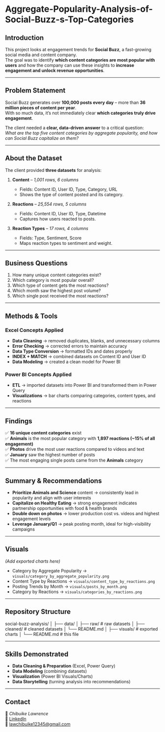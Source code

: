 # Aggregate-Popularity-Analysis-of-Social-Buzz-s-Top-Categories
##  Introduction  
This project looks at engagement trends for **Social Buzz**, a fast-growing social media and content company.  
The goal was to identify **which content categories are most popular with users** and how the company can use these insights to **increase engagement and unlock revenue opportunities**.  

---

##  Problem Statement  
Social Buzz generates over **100,000 posts every day** – more than **36 million pieces of content per year**.  
With so much data, it’s not immediately clear **which categories truly drive engagement**.  

The client needed a **clear, data-driven answer** to a critical question:  
 *What are the top five content categories by aggregate popularity, and how can Social Buzz capitalize on them?*  

---

##  About the Dataset  
The client provided **three datasets** for analysis:  

1. **Content** – *1,001 rows, 6 columns*  
   - Fields: Content ID, User ID, Type, Category, URL  
   - Shows the type of content posted and its category.  

2. **Reactions** – *25,554 rows, 5 columns*  
   - Fields: Content ID, User ID, Type, Datetime  
   - Captures how users reacted to posts.  

3. **Reaction Types** – *17 rows, 4 columns*  
   - Fields: Type, Sentiment, Score  
   - Maps reaction types to sentiment and weight.  

---

##  Business Questions  
1. How many unique content categories exist?  
2. Which category is most popular overall?  
3. Which type of content gets the most reactions?  
4. Which month saw the highest post volume?  
5. Which single post received the most reactions?  

---

##  Methods & Tools  

### **Excel Concepts Applied**  
- **Data Cleaning** → removed duplicates, blanks, and unnecessary columns  
- **Error Checking** → corrected errors to maintain accuracy  
- **Data Type Conversion** → formatted IDs and dates properly  
- **INDEX + MATCH** → combined datasets on Content ID and User ID  
- **Data Modeling** → created a clean model for Power BI  

### **Power BI Concepts Applied**  
- **ETL** → imported datasets into Power BI and transformed them in Power Query  
- **Visualizations** → bar charts comparing categories, content types, and reactions  

---

##  Findings  
✅ **16 unique content categories** exist  
✅ **Animals** is the most popular category with **1,897 reactions (~15% of all engagement)**  
✅ **Photos** drive the most user reactions compared to videos and text  
✅ **January** saw the highest number of posts  
✅ The most engaging single posts came from the **Animals** category  

---

##  Summary & Recommendations  
- **Prioritize Animals and Science** content → consistently lead in popularity and align with user interests  
- **Capitalize on Healthy Eating** → strong engagement indicates partnership opportunities with food & health brands  
- **Double down on photos** → lower production cost vs. videos and highest engagement levels  
- **Leverage January/Q1** → peak posting month, ideal for high-visibility campaigns  

---

##  Visuals  
*(Add exported charts here)*  

- Category by Aggregate Popularity → `visuals/category_by_aggregate_popularity.png`  
- Content Type by Reactions → `visuals/content_type_by_reactions.png`  
- Posting Trends by Month → `visuals/posts_by_month.png`  
- Category by Reactions → `visuals/categories_by_reactions.png`  

---

##  Repository Structure  
social-buzz-analysis/
│
├── data/
│ ├── raw/ # raw datasets
│ ├── cleaned/ # cleaned datasets
│ └── README.md
│
├── visuals/ # exported charts
│
└── README.md # this file


---

##  Skills Demonstrated  
- **Data Cleaning & Preparation** (Excel, Power Query)  
- **Data Modeling** (combining datasets)  
- **Visualization** (Power BI Visuals/Charts)  
- **Data Storytelling** (turning analysis into recommendations)  

---

##  Contact  
👤 *Chibuike Lawrence*  
🔗 [LinkedIn](https://linkedin.com/in/chibuike-lawrence-2348b01b6)  
📧 lawchibuike12345@gmail.com  
